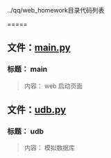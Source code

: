 ../qq/web_homework目录代码列表
=====

## 文件：[main.py](main.py)### 标题：         main
> 内容：       web 启动页面

## 文件：[udb.py](udb.py)### 标题：         udb
> 内容：       模拟数据库

